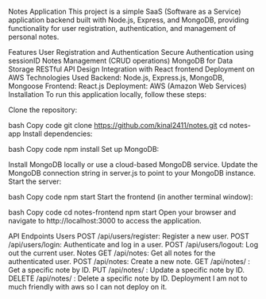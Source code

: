 Notes Application
This project is a simple SaaS (Software as a Service) application backend built with Node.js, Express, and MongoDB, providing functionality for user registration, authentication, and management of personal notes.

Features
User Registration and Authentication
Secure Authentication using sessionID
Notes Management (CRUD operations)
MongoDB for Data Storage
RESTful API Design
Integration with React frontend
Deployment on AWS
Technologies Used
Backend: Node.js, Express.js, MongoDB, Mongoose
Frontend: React.js
Deployment: AWS (Amazon Web Services)
Installation
To run this application locally, follow these steps:

Clone the repository:

bash
Copy code
git clone https://github.com/kinal2411/notes.git
cd notes-app
Install dependencies:

bash
Copy code
npm install
Set up MongoDB:

Install MongoDB locally or use a cloud-based MongoDB service.
Update the MongoDB connection string in server.js to point to your MongoDB instance.
Start the server:

bash
Copy code
npm start
Start the frontend (in another terminal window):

bash
Copy code
cd notes-frontend
npm start
Open your browser and navigate to http://localhost:3000 to access the application.

API Endpoints
Users
POST /api/users/register: Register a new user.
POST /api/users/login: Authenticate and log in a user.
POST /api/users/logout: Log out the current user.
Notes
GET /api/notes: Get all notes for the authenticated user.
POST /api/notes: Create a new note.
GET /api/notes/
: Get a specific note by ID.
PUT /api/notes/
: Update a specific note by ID.
DELETE /api/notes/
: Delete a specific note by ID.
Deployment
I am not to much friendly with aws so I can not deploy on it.



